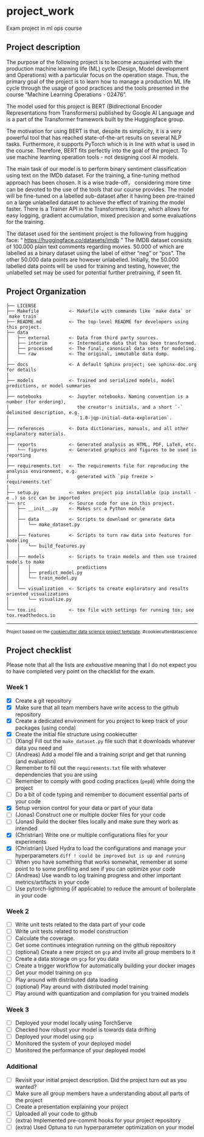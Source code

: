 project_work
==============================

Exam project in ml ops course

Project description
------------
The purpose of the following project is to become acquainted with the production machine learning life (ML) cycle (Design, Model development and Operations) with a particular focus on the operation stage. Thus, the primary goal of the project is to learn how to manage a production ML life cycle through the usage of good practices and the tools presented in the course “Machine Learning Operations - 02476”.


The model used for this project is BERT (Bidirectional Encoder Representations from Transformers) published by Google AI Language and is a part of the Transformer framework built by the Huggingface group. 

The motivation for using BERT is that, despite its simplicity, it is a very powerful tool that has reached state-of-the-art results on several NLP tasks. Furthermore, it supports PyTorch which is in line with what is used in the course. Therefore, BERT fits perfectly into the goal of the project. To use machine learning operation tools - not designing cool AI models. 

The main task of our model is to perform binary sentiment classification using text on the IMDb dataset. For the training, a fine-tuning method approach has been chosen. It is a wise trade-off， considering more time can be devoted to the use of the tools that our course provides. The model will be fine-tuned on a labelled sub-dataset after it having been pre-trained on a large unlabelled dataset to achieve the effect of training the model faster. There is a Trainer API in the Transformers library, which allows for easy logging, gradient accumulation, mixed precision and some evaluations for the training.


The dataset used for the sentiment project is the following from hugging face:
“ https://huggingface.co/datasets/imdb ”
The IMDB dataset consists of 100.000 plain text comments regarding movies. 50.000 of which are labelled as a binary dataset using the label of either “neg” or “pos”. The other 50.000 data points are however unlabelled. Initially, the 50.000 labelled data points will be used for training and testing, however, the unlabelled set may be used for potential further pretraining, if seen fit.



Project Organization
------------

    ├── LICENSE
    ├── Makefile           <- Makefile with commands like `make data` or `make train`
    ├── README.md          <- The top-level README for developers using this project.
    ├── data
    │   ├── external       <- Data from third party sources.
    │   ├── interim        <- Intermediate data that has been transformed.
    │   ├── processed      <- The final, canonical data sets for modeling.
    │   └── raw            <- The original, immutable data dump.
    │
    ├── docs               <- A default Sphinx project; see sphinx-doc.org for details
    │
    ├── models             <- Trained and serialized models, model predictions, or model summaries
    │
    ├── notebooks          <- Jupyter notebooks. Naming convention is a number (for ordering),
    │                         the creator's initials, and a short `-` delimited description, e.g.
    │                         `1.0-jqp-initial-data-exploration`.
    │
    ├── references         <- Data dictionaries, manuals, and all other explanatory materials.
    │
    ├── reports            <- Generated analysis as HTML, PDF, LaTeX, etc.
    │   └── figures        <- Generated graphics and figures to be used in reporting
    │
    ├── requirements.txt   <- The requirements file for reproducing the analysis environment, e.g.
    │                         generated with `pip freeze > requirements.txt`
    │
    ├── setup.py           <- makes project pip installable (pip install -e .) so src can be imported
    ├── src                <- Source code for use in this project.
    │   ├── __init__.py    <- Makes src a Python module
    │   │
    │   ├── data           <- Scripts to download or generate data
    │   │   └── make_dataset.py
    │   │
    │   ├── features       <- Scripts to turn raw data into features for modeling
    │   │   └── build_features.py
    │   │
    │   ├── models         <- Scripts to train models and then use trained models to make
    │   │   │                 predictions
    │   │   ├── predict_model.py
    │   │   └── train_model.py
    │   │
    │   └── visualization  <- Scripts to create exploratory and results oriented visualizations
    │       └── visualize.py
    │
    └── tox.ini            <- tox file with settings for running tox; see tox.readthedocs.io


--------

<p><small>Project based on the <a target="_blank" href="https://drivendata.github.io/cookiecutter-data-science/">cookiecutter data science project template</a>. #cookiecutterdatascience</small></p>

## Project checklist

Please note that all the lists are *exhaustive* meaning that I do not expect you to have completed very
point on the checklist for the exam.

### Week 1

- [x] Create a git repository
- [x] Make sure that all team members have write access to the github repository
- [x] Create a dedicated environment for you project to keep track of your packages (using conda)
- [x] Create the initial file structure using cookiecutter
- [ ] (Xiang) Fill out the `make_dataset.py` file such that it downloads whatever data you need and 
- [ ] (Andreas) Add a model file and a training script and get that running (and evaluation)
- [ ] Remember to fill out the `requirements.txt` file with whatever dependencies that you are using
- [ ] Remember to comply with good coding practices (`pep8`) while doing the project
- [ ] Do a bit of code typing and remember to document essential parts of your code
- [x] Setup version control for your data or part of your data
- [ ] (Jonas) Construct one or multiple docker files for your code
- [ ] (Jonas) Build the docker files locally and make sure they work as intended
- [x] (Christrian) Write one or multiple configurations files for your experiments
- [x] (Christrian) Used Hydra to load the configurations and manage your hyperparameters ```diff ! could be improved but is up and running```
- [ ] When you have something that works somewhat, remember at some point to to some profiling and see if you can optimize your code
- [ ] (Andreas) Use wandb to log training progress and other important metrics/artifacts in your code
- [ ] Use pytorch-lightning (if applicable) to reduce the amount of boilerplate in your code

### Week 2

- [ ] Write unit tests related to the data part of your code
- [ ] Write unit tests related to model construction
- [ ] Calculate the coverage.
- [ ] Get some continues integration running on the github repository
- [ ] (optional) Create a new project on `gcp` and invite all group members to it
- [ ] Create a data storage on `gcp` for you data
- [ ] Create a trigger workflow for automatically building your docker images
- [ ] Get your model training on `gcp`
- [ ] Play around with distributed data loading
- [ ] (optional) Play around with distributed model training
- [ ] Play around with quantization and compilation for you trained models

### Week 3

- [ ] Deployed your model locally using TorchServe
- [ ] Checked how robust your model is towards data drifting
- [ ] Deployed your model using `gcp`
- [ ] Monitored the system of your deployed model
- [ ] Monitored the performance of your deployed model

### Additional

- [ ] Revisit your initial project description. Did the project turn out as you wanted?
- [ ] Make sure all group members have a understanding about all parts of the project
- [ ] Create a presentation explaining your project
- [ ] Uploaded all your code to github
- [ ] (extra) Implemented pre-commit hooks for your project repository
- [ ] (extra) Used Optuna to run hyperparameter optimization on your model
